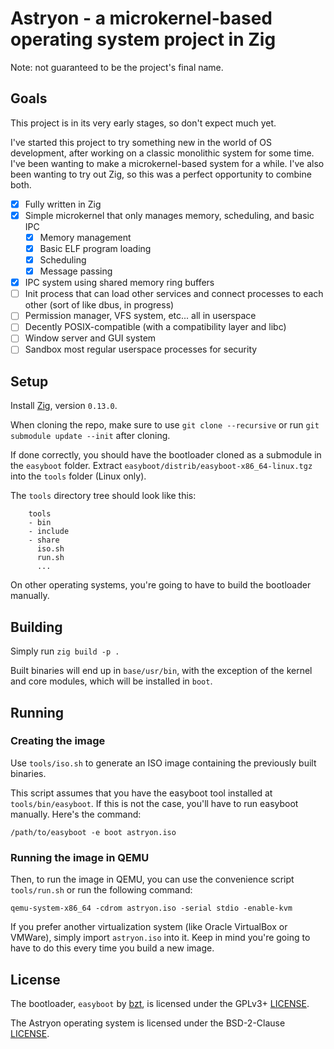 # Astryon - a microkernel-based operating system project in Zig

Note: not guaranteed to be the project's final name.

## Goals

This project is in its very early stages, so don't expect much yet.

I've started this project to try something new in the world of OS development, after working on a classic monolithic system for some time. I've been wanting to make a microkernel-based system for a while. I've also been wanting to try out Zig, so this was a perfect opportunity to combine both.

- [x] Fully written in Zig
- [x] Simple microkernel that only manages memory, scheduling, and basic IPC
  - [x] Memory management
  - [x] Basic ELF program loading
  - [x] Scheduling
  - [x] Message passing
- [x] IPC system using shared memory ring buffers
- [ ] Init process that can load other services and connect processes to each other (sort of like dbus, in progress)
- [ ] Permission manager, VFS system, etc... all in userspace
- [ ] Decently POSIX-compatible (with a compatibility layer and libc)
- [ ] Window server and GUI system
- [ ] Sandbox most regular userspace processes for security

## Setup

Install [Zig](https://ziglang.org/), version `0.13.0`.

When cloning the repo, make sure to use `git clone --recursive` or run `git submodule update --init` after cloning.

If done correctly, you should have the bootloader cloned as a submodule in the `easyboot` folder. Extract `easyboot/distrib/easyboot-x86_64-linux.tgz` into the `tools` folder (Linux only).

The `tools` directory tree should look like this:
```
    tools
    - bin
    - include
    - share
      iso.sh
      run.sh
      ...
```

On other operating systems, you're going to have to build the bootloader manually.

## Building

Simply run `zig build -p .`

Built binaries will end up in `base/usr/bin`, with the exception of the kernel and core modules, which will be installed in `boot`.

## Running

### Creating the image
Use `tools/iso.sh` to generate an ISO image containing the previously built binaries.

This script assumes that you have the easyboot tool installed at `tools/bin/easyboot`. If this is not the case, you'll have to run easyboot manually. Here's the command:

`/path/to/easyboot -e boot astryon.iso`

### Running the image in QEMU
Then, to run the image in QEMU, you can use the convenience script `tools/run.sh` or run the following command:

`qemu-system-x86_64 -cdrom astryon.iso -serial stdio -enable-kvm`

If you prefer another virtualization system (like Oracle VirtualBox or VMWare), simply import `astryon.iso` into it. Keep in mind you're going to have to do this every time you build a new image.

## License

The bootloader, `easyboot` by [bzt](https://gitlab.com/bztsrc/), is licensed under the GPLv3+ [LICENSE](https://gitlab.com/bztsrc/easyboot/-/blob/main/LICENSE).

The Astryon operating system is licensed under the BSD-2-Clause [LICENSE](LICENSE).
